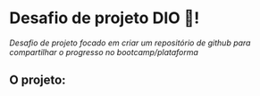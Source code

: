 # Desafio de projeto DIO 👻!

*Desafio de projeto focado em criar um repositório de github para compartilhar o progresso no bootcamp/plataforma*

## O projeto: 

 
